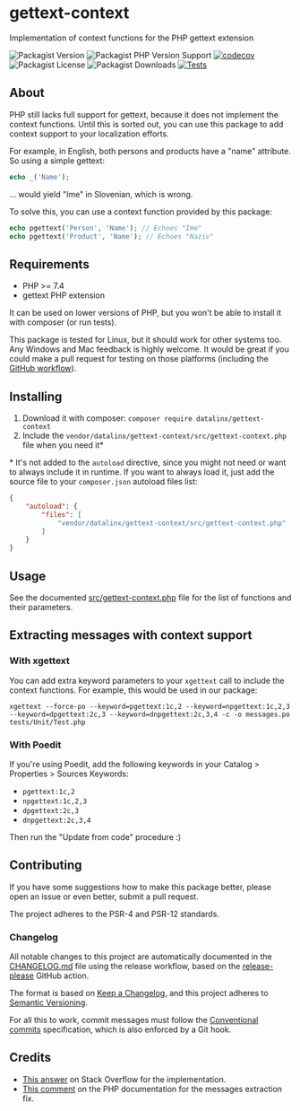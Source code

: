 # gettext-context
Implementation of context functions for the PHP gettext extension

![Packagist Version](https://img.shields.io/packagist/v/datalinx/gettext-context)
![Packagist PHP Version Support](https://img.shields.io/packagist/php-v/datalinx/gettext-context)
[![codecov](https://codecov.io/gh/DataLinx/gettext-context/branch/master/graph/badge.svg?token=A27REX206L)](https://codecov.io/gh/DataLinx/gettext-context)
![Packagist License](https://img.shields.io/packagist/l/datalinx/gettext-context)
![Packagist Downloads](https://img.shields.io/packagist/dt/datalinx/gettext-context)
[![Tests](https://github.com/DataLinx/gettext-context/actions/workflows/run-tests.yml/badge.svg)](https://github.com/DataLinx/gettext-context/actions/workflows/run-tests.yml)

## About
PHP still lacks full support for gettext, because it does not implement the context functions.
Until this is sorted out, you can use this package to add context support to your localization efforts.

For example, in English, both persons and products have a "name" attribute.
So using a simple gettext:

```php
echo _('Name');
```

... would yield "Ime" in Slovenian, which is wrong.

To solve this, you can use a context function provided by this package:

```php
echo pgettext('Person', 'Name'); // Echoes "Ime"
echo pgettext('Product', 'Name'); // Echoes "Naziv"
```

## Requirements
- PHP >= 7.4
- gettext PHP extension

It can be used on lower versions of PHP, but you won't be able to install it with composer (or run tests).

This package is tested for Linux, but it should work for other systems too.
Any Windows and Mac feedback is highly welcome. It would be great if you could make a pull request for testing on those platforms (including the [GitHub workflow](.github/workflows/run-tests.yml)).

## Installing
1. Download it with composer: `composer require datalinx/gettext-context` 
2. Include the `vendor/datalinx/gettext-context/src/gettext-context.php` file when you need it*

\* It's not added to the `autoload` directive, since you might not need or want to always include it in runtime. If you want to always load it, just add the source file to your `composer.json` autoload files list:

```json
{
    "autoload": {
        "files": [
            "vendor/datalinx/gettext-context/src/gettext-context.php"
        ]
    }
}
```

## Usage
See the documented [src/gettext-context.php](src/gettext-context.php) file for the list of functions and their parameters.

## Extracting messages with context support

### With xgettext
You can add extra keyword parameters to your `xgettext` call to include the context functions.
For example, this would be used in our package:

```shell
xgettext --force-po --keyword=pgettext:1c,2 --keyword=npgettext:1c,2,3 --keyword=dpgettext:2c,3 --keyword=dnpgettext:2c,3,4 -c -o messages.po tests/Unit/Test.php
```

### With Poedit
If you're using Poedit, add the following keywords in your Catalog > Properties > Sources Keywords:

- `pgettext:1c,2`
- `npgettext:1c,2,3`
- `dpgettext:2c,3`
- `dnpgettext:2c,3,4`

Then run the "Update from code" procedure :)

## Contributing
If you have some suggestions how to make this package better, please open an issue or even better, submit a pull request.

The project adheres to the PSR-4 and PSR-12 standards.

### Changelog
All notable changes to this project are automatically documented in the [CHANGELOG.md](CHANGELOG.md) file using the release workflow, based on the [release-please](https://github.com/googleapis/release-please) GitHub action.

The format is based on [Keep a Changelog](https://keepachangelog.com/en/1.0.0/),
and this project adheres to [Semantic Versioning](https://semver.org/spec/v2.0.0.html).

For all this to work, commit messages must follow the [Conventional commits](https://www.conventionalcommits.org/) specification, which is also enforced by a Git hook.

## Credits
- [This answer](https://stackoverflow.com/questions/16260798/gettext-how-to-handle-homonyms/16263617#16263617) on Stack Overflow for the implementation.
- [This comment](https://www.php.net/manual/en/book.gettext.php#89975) on the PHP documentation for the messages extraction fix.
